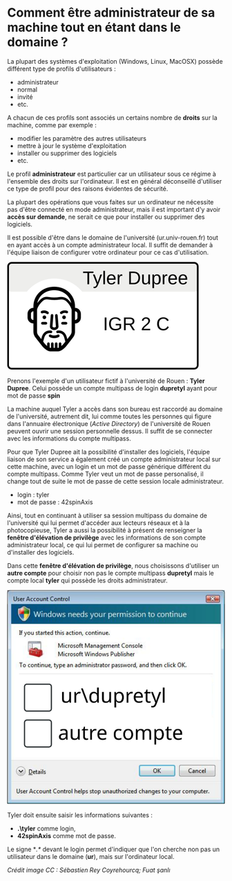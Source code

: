 # Comment être administrateur de sa machine tout en étant dans le domaine ?

La plupart des systèmes d'exploitation \(Windows, Linux, MacOSX\) possède différent type de profils d'utilisateurs :

* administrateur
* normal
* invité
* etc.

A chacun de ces profils sont associés un certains nombre de **droits** sur la machine, comme par exemple :

* modifier les paramètre des autres utilisateurs 
* mettre à jour le système d'exploitation
* installer ou supprimer des logiciels
* etc.

Le profil **administrateur** est particulier car un utilisateur sous ce régime à l'ensemble des droits sur l'ordinateur. Il est en général déconseillé d'utiliser ce type de profil pour des raisons évidentes de sécurité.

La plupart des opérations que vous faites sur un ordinateur ne nécessite pas d'être connecté en mode administrateur, mais il est important d'y avoir **accès sur demande**, ne serait ce que pour installer ou supprimer des logiciels.

Il est possible d'être dans le domaine de l'université \(ur.univ-rouen.fr\) tout en ayant accès à un compte administrateur local. Il suffit de demander à l'équipe liaison de configurer votre ordinateur pour ce cas d'utilisation.

![LeoCarteTylerDupree](../.gitbook/assets/tylerdupree%20%281%29.svg)

Prenons l'exemple d'un utilisateur fictif à l'université de Rouen : **Tyler Dupree**. Celui possède un compte multipass de login **dupretyl** ayant pour mot de passe **spin**

La machine auquel Tyler a accès dans son bureau est raccordé au domaine de l'université, autrement dit, lui comme toutes les personnes qui figure dans l'annuaire électronique \(_Active Directory_\) de l'université de Rouen peuvent ouvrir une session personnelle dessus. Il suffit de se connecter avec les informations du compte multipass.

Pour que Tyler Dupree ait la possibilité d'installer des logiciels, l'équipe liaison de son service a également créé un compte administrateur local sur cette machine, avec un login et un mot de passe générique différent du compte multipass. Comme Tyler veut un mot de passe personalisé, il change tout de suite le mot de passe de cette session locale administrateur.

* login : tyler
* mot de passe : 42spinAxis

Ainsi, tout en continuant à utiliser sa session multipass du domaine de l'université qui lui permet d'accéder aux lecteurs réseaux et à la photocopieuse, Tyler a aussi la possibilité à présent de renseigner la **fenêtre d'élévation de privilège** avec les informations de son compte administrateur local, ce qui lui permet de configurer sa machine ou d'installer des logiciels.

Dans cette **fenêtre d'élévation de privilège**, nous choisissons d'utiliser un **autre compte** pour choisir non pas le compte multipass **dupretyl** mais le compte local **tyler** qui possède les droits administrateur.

![privilege](../.gitbook/assets/useraccountcontrol.svg)

Tyler doit ensuite saisir les informations suivantes :

* **.\tyler** comme login,
* **42spinAxis** comme mot de passe. 

Le signe **.\** devant le login permet d'indiquer que l'on cherche non pas un utilisateur dans le domaine \(**ur**\), mais sur l'ordinateur local.

 _Crédit image CC : Sébastien Rey Coyrehourcq; Fuat şanlı_

